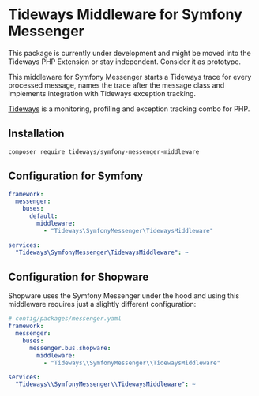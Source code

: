 # Tideways Middleware for Symfony Messenger

This package is currently under development and might be moved into the
Tideways PHP Extension or stay independent. Consider it as prototype.

This middleware for Symfony Messenger starts a Tideways trace for every
processed message, names the trace after the message class and implements
integration with Tideways exception tracking.

[Tideways](https://tideways.com) is a monitoring, profiling and exception tracking combo for PHP.

## Installation

```
composer require tideways/symfony-messenger-middleware
```

## Configuration for Symfony

```yaml
framework:
  messenger:
    buses:
      default:
        middleware:
          - "Tideways\SymfonyMessenger\TidewaysMiddleware"

services:
  "Tideways\SymfonyMessenger\TidewaysMiddleware": ~
```

## Configuration for Shopware

Shopware uses the Symfony Messenger under the hood and using this middleware
requires just a slightly different configuration:

```yaml
# config/packages/messenger.yaml
framework:
  messenger:
    buses:
      messenger.bus.shopware:
        middleware:
          - "Tideways\\SymfonyMessenger\\TidewaysMiddleware"

services:
  "Tideways\\SymfonyMessenger\\TidewaysMiddleware": ~
```
